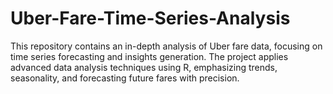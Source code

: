 # Uber-Fare-Time-Series-Analysis
This repository contains an in-depth analysis of Uber fare data, focusing on time series forecasting and insights generation. The project applies advanced data analysis techniques using R, emphasizing trends, seasonality, and forecasting future fares with precision.
